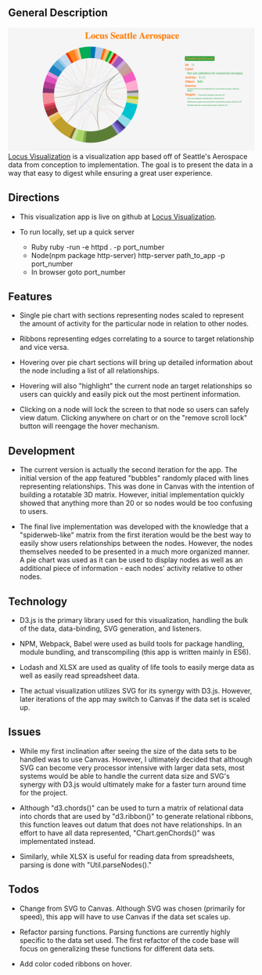 ## General Description
![Locus Visualization screenshot](lib/Locus_screenshot.png)
[Locus Visualization](https://zhuo-ch.github.io/locus/) is a visualization app based off of Seattle's Aerospace data from conception to implementation. The goal is to present the data in a way that easy to digest while ensuring a great user experience.

## Directions

- This visualization app is live on github at [Locus Visualization](https://zhuo-ch.github.io/locus/).

- To run locally, set up a quick server
  * Ruby ruby -run -e httpd . -p port_number
  * Node(npm package http-server) http-server path_to_app -p port_number
  * In browser goto port_number


## Features

- Single pie chart with sections representing nodes scaled to represent the amount of activity for the particular node in relation to other nodes.

- Ribbons representing edges correlating to a source to target relationship and vice versa.

- Hovering over pie chart sections will bring up detailed information about the node including a list of all relationships.

- Hovering will also "highlight" the current node an target relationships so users can quickly and easily pick out the most pertinent information.

- Clicking on a node will lock the screen to that node so users can safely view datum. Clicking anywhere on chart or on the "remove scroll lock" button will reengage the hover mechanism.

## Development

- The current version is actually the second iteration for the app. The initial version of the app featured "bubbles" randomly placed with lines representing relationships. This was done in Canvas with the intention of building a rotatable 3D matrix. However, initial implementation quickly showed that anything more than 20 or so nodes would be too confusing to users.

- The final live implementation was developed with the knowledge that a "spiderweb-like" matrix from the first iteration would be the best way to easily show users relationships between the nodes. However, the nodes themselves needed to be presented in a much more organized manner. A pie chart was used as it can be used to display nodes as well as an additional piece of information - each nodes' activity relative to other nodes.

## Technology

- D3.js is the primary library used for this visualization, handling the bulk of the data, data-binding, SVG generation, and listeners.

- NPM, Webpack, Babel were used as build tools for package handling, module bundling, and transcompiling (this app is written mainly in ES6).

- Lodash and XLSX are used as quality of life tools to easily merge data as well as easily read spreadsheet data.

- The actual visualization utilizes SVG for its synergy with D3.js. However, later iterations of the app may switch to Canvas if the data set is scaled up.

## Issues

- While my first inclination after seeing the size of the data sets to be handled was to use Canvas. However, I ultimately decided that although SVG can become very processor intensive with larger data sets, most systems would be able to handle the current data size and SVG's synergy with D3.js would ultimately make for a faster turn around time for the project.

- Although "d3.chords()" can be used to turn a matrix of relational data into chords that are used by "d3.ribbon()" to generate relational ribbons, this function leaves out datum that does not have relationships. In an effort to have all data represented, "Chart.genChords()" was implementated instead.

- Similarly, while XLSX is useful for reading data from spreadsheets, parsing is done with "Util.parseNodes()."


## Todos

- Change from SVG to Canvas. Although SVG was chosen (primarily for speed), this app will have to use Canvas if the data set scales up.

- Refactor parsing functions. Parsing functions are currently highly specific to the data set used. The first refactor of the code base will focus on generalizing these functions for different data sets.

- Add color coded ribbons on hover.

